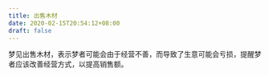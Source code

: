 ```yaml
---
title: 出售木材
date: 2020-02-15T20:54:12+08:00
draft: false
---
```


梦见出售木材，表示梦者可能会由于经营不善，而导致了生意可能会亏损，提醒梦者应该改善经营方式，以提高销售额。

